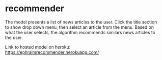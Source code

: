 # recommender
The model presents a list of news articles to the user.
Click the title section to show drop down menu, then select an article from the menu.
Based on what the user selects, the algorithm recommends similars news articles to the user.

Link to hosted model on heroku: https://ephraimrecommender.herokuapp.com/ 
